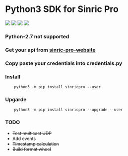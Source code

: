 #  Python3 SDK for Sinric Pro
[![](https://img.shields.io/pypi/format/sinricpro.svg)](https://github.com/sinricpro/Python-SDK) [![](https://img.shields.io/pypi/v/sinricpro.svg)](https://github.com/sinricpro/Python-SDK) [![](https://img.shields.io/github/repo-size/sinricpro/Python-Examples.svg)](https://github.com/sinricpro/Python-Examples) [![](https://img.shields.io/badge/Author-Dhanush-green.svg)](https://github.com/imdhanush)

### Python-2.7 not supported
### Get your api from [sinric-pro-website](https://sinric.pro)

### Copy paste your credentials into credentials.py

### Install
        python3 -m pip install sinricpro --user
   
### Upgarde
        python3 -m pip install sinricpro --upgrade --user

### TODO

   * ~~Test multicast UDP~~
   * Add events
   * ~~Timestamp calculation~~ 
   * ~~Build format wheel~~
